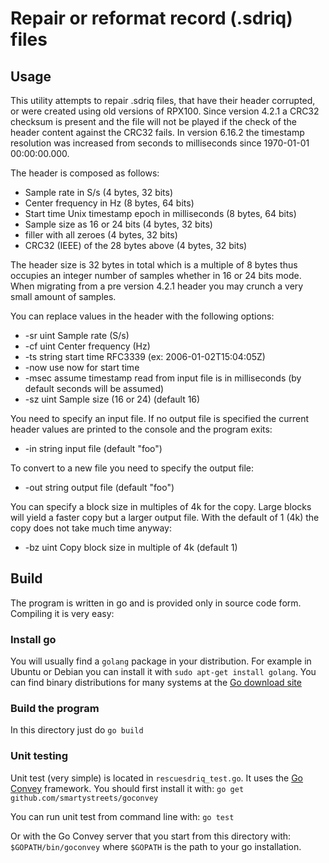 <h1>Repair or reformat record (.sdriq) files</h1>

<h2>Usage</h2>

This utility attempts to repair .sdriq files, that have their header corrupted, or were created using old versions of RPX100. Since version 4.2.1 a CRC32 checksum is present and the file will not be played if the check of the header content against the CRC32 fails. In version 6.16.2 the timestamp resolution was increased from seconds to milliseconds since 1970-01-01 00:00:00.000.

The header is composed as follows:

  - Sample rate in S/s (4 bytes, 32 bits)
  - Center frequency in Hz (8 bytes, 64 bits)
  - Start time Unix timestamp epoch in milliseconds (8 bytes, 64 bits)
  - Sample size as 16 or 24 bits (4 bytes, 32 bits)
  - filler with all zeroes (4 bytes, 32 bits)
  - CRC32 (IEEE) of the 28 bytes above (4 bytes, 32 bits)

The header size is 32 bytes in total which is a multiple of 8 bytes thus occupies an integer number of samples whether in 16 or 24 bits mode. When migrating from a pre version 4.2.1 header you may crunch a very small amount of samples.

You can replace values in the header with the following options:

  - -sr uint
      Sample rate (S/s)
  - -cf uint
      Center frequency (Hz)
  - -ts string
      start time RFC3339 (ex: 2006-01-02T15:04:05Z)
  - -now
      use now for start time
  - -msec
      assume timestamp read from input file is in milliseconds (by default seconds will be assumed)
  - -sz uint
      Sample size (16 or 24) (default 16)

You need to specify an input file. If no output file is specified the current header values are printed to the console and the program exits:

  - -in string
      input file (default "foo")

To convert to a new file you need to specify the output file:

  - -out string
      output file (default "foo")

You can specify a block size in multiples of 4k for the copy. Large blocks will yield a faster copy but a larger output file. With the default of 1 (4k) the copy does not take much time anyway:

  - -bz uint
      Copy block size in multiple of 4k (default 1)

<h2>Build</h2>

The program is written in go and is provided only in source code form. Compiling it is very easy:

<h3>Install go</h3>

You will usually find a `golang` package in your distribution. For example in Ubuntu or Debian you can install it with `sudo apt-get install golang`. You can find binary distributions for many systems at the [Go download site](https://golang.org/dl/)

<h3>Build the program</h3>

In this directory just do `go build`

<h3>Unit testing</h3>

Unit test (very simple) is located in `rescuesdriq_test.go`. It uses the [Go Convey](https://github.com/smartystreets/goconvey) framework. You should first install it with:
`go get github.com/smartystreets/goconvey`

You can run unit test from command line with: `go test`

Or with the Go Convey server that you start from this directory with: `$GOPATH/bin/goconvey` where `$GOPATH` is the path to your go installation.
